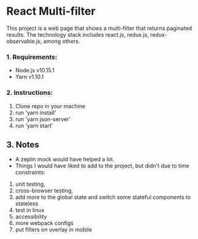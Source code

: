 # React Multi-filter
This project is a web page that shows a multi-filter that returns paginated results.
The technology stack includes react.js, redux.js, redux-observable.js, among others.

### 1. Requirements:

- Node.js v10.15.1
- Yarn v1.10.1


### 2. Instructions:

1. Clone repo in your machine
2. run 'yarn install'
3. run 'yarn json-server'
4. run 'yarn start'

## 3. Notes
- A zeplin mock would have helped a lot.
- Things I would have liked to add to the project, but didn't due to time constraints:

1. unit testing,
2. cross-browser testing,
3. add more to the global state and switch some stateful components to stateless
4. test in linux
5. accessibility
6. more webpack configs
7. put filters on overlay in mobile

